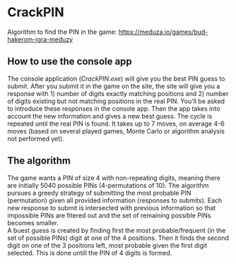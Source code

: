 # CrackPIN
Algorithm to find the PIN in the game: https://meduza.io/games/bud-hakerom-igra-meduzy   

## How to use the console app  
The console application (*CrackPIN.exe*) will give you the best PIN guess to submit. After you submit it in the game on the site, the site will give you a response with 1) number of digits exactly matching positions and 2) number of digits existing but not matching positions in the real PIN. You'll be asked to introduce these responses in the console app. Then the app takes into account the new information and gives a new best guess. The cycle is repeated until the real PIN is found. It takes up to 7 moves, on average 4-6 moves (based on several played games, Monte Carlo or algorithm analysis not performed yet).    

## The algorithm
The game wants a PIN of size 4 with non-repeating digits, meaning there are initially 5040 possible PINs (4-permutations of 10). The algorithm pursues a greedy strategy of submitting the most probable PIN (permutation) given all provided information (responses to submits). Each new response to submit is intersected with previous information so that impossible PINs are fitered out and the set of remaining possible PINs becomes smaller.   
A buest guess is created by finding first the most probable/frequent (in the set of possible PINs) digit at one of the 4 positions. Then it finds the second digit on one of the 3 positions left, most probable given the first digit selected. This is done untill the PIN of 4 digits is formed.   
  
